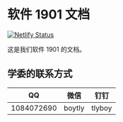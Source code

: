# 软件 1901 文档

[![Netlify Status](https://api.netlify.com/api/v1/badges/f390a252-3394-4b5e-9722-a6885913fa84/deploy-status)](https://app.netlify.com/sites/rj1901-docs/deploys)

这是我们软件 1901 的文档。

## 学委的联系方式

| QQ         | 微信   | 钉钉   |
| ---------- | ------ | ------ |
| 1084072690 | boytly | tlyboy |

